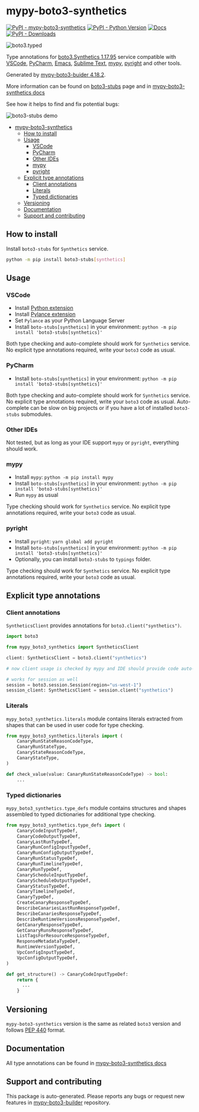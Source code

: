 <a id="mypy-boto3-synthetics"></a>

# mypy-boto3-synthetics

[![PyPI - mypy-boto3-synthetics](https://img.shields.io/pypi/v/mypy-boto3-synthetics.svg?color=blue)](https://pypi.org/project/mypy-boto3-synthetics)
[![PyPI - Python Version](https://img.shields.io/pypi/pyversions/mypy-boto3-synthetics.svg?color=blue)](https://pypi.org/project/mypy-boto3-synthetics)
[![Docs](https://img.shields.io/readthedocs/mypy-boto3-builder.svg?color=blue)](https://mypy-boto3-builder.readthedocs.io/)
[![PyPI - Downloads](https://img.shields.io/pypi/dw/mypy-boto3-synthetics?color=blue)](https://pypistats.org/packages/mypy-boto3-synthetics)

![boto3.typed](https://github.com/vemel/mypy_boto3_builder/raw/master/logo.png)

Type annotations for
[boto3.Synthetics 1.17.95](https://boto3.amazonaws.com/v1/documentation/api/1.17.95/reference/services/synthetics.html#Synthetics)
service compatible with [VSCode](https://code.visualstudio.com/),
[PyCharm](https://www.jetbrains.com/pycharm/),
[Emacs](https://www.gnu.org/software/emacs/),
[Sublime Text](https://www.sublimetext.com/),
[mypy](https://github.com/python/mypy),
[pyright](https://github.com/microsoft/pyright) and other tools.

Generated by
[mypy-boto3-buider 4.18.2](https://github.com/vemel/mypy_boto3_builder).

More information can be found on
[boto3-stubs](https://pypi.org/project/boto3-stubs/) page and in
[mypy-boto3-synthetics docs](https://vemel.github.io/boto3_stubs_docs/mypy_boto3_synthetics/)

See how it helps to find and fix potential bugs:

![boto3-stubs demo](https://github.com/vemel/mypy_boto3_builder/raw/master/demo.gif)

- [mypy-boto3-synthetics](#mypy-boto3-synthetics)
  - [How to install](#how-to-install)
  - [Usage](#usage)
    - [VSCode](#vscode)
    - [PyCharm](#pycharm)
    - [Other IDEs](#other-ides)
    - [mypy](#mypy)
    - [pyright](#pyright)
  - [Explicit type annotations](#explicit-type-annotations)
    - [Client annotations](#client-annotations)
    - [Literals](#literals)
    - [Typed dictionaries](#typed-dictionaries)
  - [Versioning](#versioning)
  - [Documentation](#documentation)
  - [Support and contributing](#support-and-contributing)

<a id="how-to-install"></a>

## How to install

Install `boto3-stubs` for `Synthetics` service.

```bash
python -m pip install boto3-stubs[synthetics]
```

<a id="usage"></a>

## Usage

<a id="vscode"></a>

### VSCode

- Install
  [Python extension](https://marketplace.visualstudio.com/items?itemName=ms-python.python)
- Install
  [Pylance extension](https://marketplace.visualstudio.com/items?itemName=ms-python.vscode-pylance)
- Set `Pylance` as your Python Language Server
- Install `boto-stubs[synthetics]` in your environment:
  `python -m pip install 'boto3-stubs[synthetics]'`

Both type checking and auto-complete should work for `Synthetics` service. No
explicit type annotations required, write your `boto3` code as usual.

<a id="pycharm"></a>

### PyCharm

- Install `boto-stubs[synthetics]` in your environment:
  `python -m pip install 'boto3-stubs[synthetics]'`

Both type checking and auto-complete should work for `Synthetics` service. No
explicit type annotations required, write your `boto3` code as usual.
Auto-complete can be slow on big projects or if you have a lot of installed
`boto3-stubs` submodules.

<a id="other-ides"></a>

### Other IDEs

Not tested, but as long as your IDE support `mypy` or `pyright`, everything
should work.

<a id="mypy"></a>

### mypy

- Install `mypy`: `python -m pip install mypy`
- Install `boto-stubs[synthetics]` in your environment:
  `python -m pip install 'boto3-stubs[synthetics]'`
- Run `mypy` as usual

Type checking should work for `Synthetics` service. No explicit type
annotations required, write your `boto3` code as usual.

<a id="pyright"></a>

### pyright

- Install `pyright`: `yarn global add pyright`
- Install `boto-stubs[synthetics]` in your environment:
  `python -m pip install 'boto3-stubs[synthetics]'`
- Optionally, you can install `boto3-stubs` to `typings` folder.

Type checking should work for `Synthetics` service. No explicit type
annotations required, write your `boto3` code as usual.

<a id="explicit-type-annotations"></a>

## Explicit type annotations

<a id="client-annotations"></a>

### Client annotations

`SyntheticsClient` provides annotations for `boto3.client("synthetics")`.

```python
import boto3

from mypy_boto3_synthetics import SyntheticsClient

client: SyntheticsClient = boto3.client("synthetics")

# now client usage is checked by mypy and IDE should provide code auto-complete

# works for session as well
session = boto3.session.Session(region="us-west-1")
session_client: SyntheticsClient = session.client("synthetics")
```

<a id="literals"></a>

### Literals

`mypy_boto3_synthetics.literals` module contains literals extracted from shapes
that can be used in user code for type checking.

```python
from mypy_boto3_synthetics.literals import (
    CanaryRunStateReasonCodeType,
    CanaryRunStateType,
    CanaryStateReasonCodeType,
    CanaryStateType,
)

def check_value(value: CanaryRunStateReasonCodeType) -> bool:
    ...
```

<a id="typed-dictionaries"></a>

### Typed dictionaries

`mypy_boto3_synthetics.type_defs` module contains structures and shapes
assembled to typed dictionaries for additional type checking.

```python
from mypy_boto3_synthetics.type_defs import (
    CanaryCodeInputTypeDef,
    CanaryCodeOutputTypeDef,
    CanaryLastRunTypeDef,
    CanaryRunConfigInputTypeDef,
    CanaryRunConfigOutputTypeDef,
    CanaryRunStatusTypeDef,
    CanaryRunTimelineTypeDef,
    CanaryRunTypeDef,
    CanaryScheduleInputTypeDef,
    CanaryScheduleOutputTypeDef,
    CanaryStatusTypeDef,
    CanaryTimelineTypeDef,
    CanaryTypeDef,
    CreateCanaryResponseTypeDef,
    DescribeCanariesLastRunResponseTypeDef,
    DescribeCanariesResponseTypeDef,
    DescribeRuntimeVersionsResponseTypeDef,
    GetCanaryResponseTypeDef,
    GetCanaryRunsResponseTypeDef,
    ListTagsForResourceResponseTypeDef,
    ResponseMetadataTypeDef,
    RuntimeVersionTypeDef,
    VpcConfigInputTypeDef,
    VpcConfigOutputTypeDef,
)

def get_structure() -> CanaryCodeInputTypeDef:
    return {
      ...
    }
```

<a id="versioning"></a>

## Versioning

`mypy-boto3-synthetics` version is the same as related `boto3` version and
follows [PEP 440](https://www.python.org/dev/peps/pep-0440/) format.

<a id="documentation"></a>

## Documentation

All type annotations can be found in
[mypy-boto3-synthetics docs](https://vemel.github.io/boto3_stubs_docs/mypy_boto3_synthetics/)

<a id="support-and-contributing"></a>

## Support and contributing

This package is auto-generated. Please reports any bugs or request new features
in [mypy-boto3-builder](https://github.com/vemel/mypy_boto3_builder/issues/)
repository.
